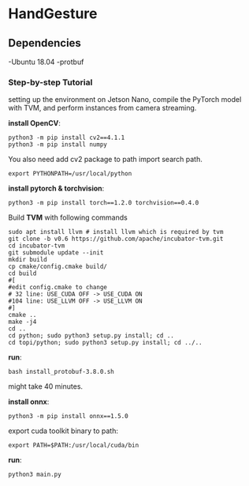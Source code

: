 # HandGesture

## Dependencies
-Ubuntu 18.04
-protbuf

### Step-by-step Tutorial

setting up the environment on Jetson Nano, compile the PyTorch model with TVM, and perform instances from camera streaming.

**install OpenCV**:
```
python3 -m pip install cv2==4.1.1
python3 -m pip install numpy
```
You also need add cv2 package to path import search path.
```
export PYTHONPATH=/usr/local/python
```

**install pytorch & torchvision**:
```
python3 -m pip install torch==1.2.0 torchvision==0.4.0
```
Build **TVM** with following commands
```
sudo apt install llvm # install llvm which is required by tvm
git clone -b v0.6 https://github.com/apache/incubator-tvm.git
cd incubator-tvm
git submodule update --init
mkdir build
cp cmake/config.cmake build/
cd build
#[
#edit config.cmake to change
# 32 line: USE_CUDA OFF -> USE_CUDA ON
#104 line: USE_LLVM OFF -> USE_LLVM ON
#]
cmake ..
make -j4
cd ..
cd python; sudo python3 setup.py install; cd ..
cd topi/python; sudo python3 setup.py install; cd ../..
```
**run**:
```
bash install_protobuf-3.8.0.sh
```
might take 40 minutes.

**install onnx**:
```
python3 -m pip install onnx==1.5.0
```
export cuda toolkit binary to path:
```
export PATH=$PATH:/usr/local/cuda/bin
```
**run**:
```
python3 main.py
```
